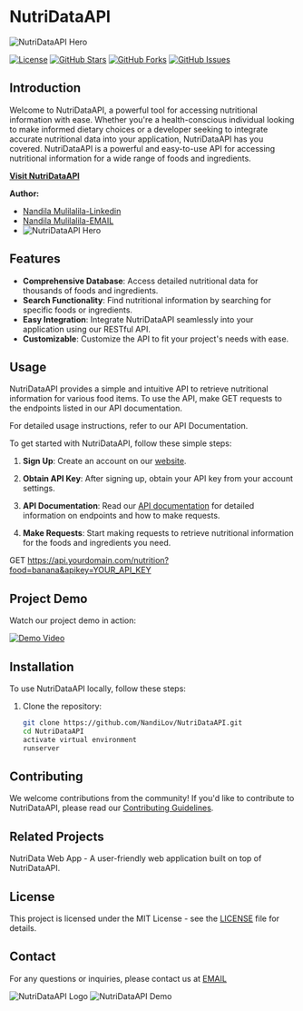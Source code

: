 

# NutriDataAPI

![NutriDataAPI Hero](https://nandilov.github.io/NutriData/hero-bg.png)

[![License](https://img.shields.io/badge/License-MIT-blue.svg)](https://opensource.org/licenses/MIT)
[![GitHub Stars](https://img.shields.io/github/stars/NandiLov/NutriDataAPI.svg)](https://github.com/yourusername/NutriDataAPI/stargazers)
[![GitHub Forks](https://img.shields.io/github/forks/NandiLov/NutriDataAPI.svg)](https://github.com/yourusername/NutriDataAPI/network/members)
[![GitHub Issues](https://img.shields.io/github/issues/NandiLov/NutriDataAPI.svg)](https://github.com/yourusername/NutriDataAPI/issues)

## Introduction
Welcome to NutriDataAPI, a powerful tool for accessing nutritional information with ease. Whether you're a health-conscious individual looking to make informed dietary choices or a developer seeking to integrate accurate nutritional data into your application, NutriDataAPI has you covered.
NutriDataAPI is a powerful and easy-to-use API for accessing nutritional information for a wide range of foods and ingredients.


**[Visit NutriDataAPI](https://nandilov.github.io/NutriData)**

**Author:**
- [Nandila Mulilalila-Linkedin](https://www.linkedin.com/in/nandila-mulilalila-184595214/)
- [Nandila Mulilalila-EMAIL](nandilamul@gmail.com)
- ![NutriDataAPI Hero](https://https://nandilov.github.io/NutriData/nandila.jpg)

## Features


- **Comprehensive Database**: Access detailed nutritional data for thousands of foods and ingredients.
- **Search Functionality**: Find nutritional information by searching for specific foods or ingredients.
- **Easy Integration**: Integrate NutriDataAPI seamlessly into your application using our RESTful API.
- **Customizable**: Customize the API to fit your project's needs with ease.


## Usage

NutriDataAPI provides a simple and intuitive API to retrieve nutritional information for various food items. To use the API, make GET requests to the endpoints listed in our API documentation.

For detailed usage instructions, refer to our API Documentation.

To get started with NutriDataAPI, follow these simple steps:

1. **Sign Up**: Create an account on our [website]([https://yourdomain.com/signup](https://nandilov.github.io/NutriData)).

2. **Obtain API Key**: After signing up, obtain your API key from your account settings.

3. **API Documentation**: Read our [API documentation](https://nutridata.pythonanywhere.com/food/) for detailed information on endpoints and how to make requests.

4. **Make Requests**: Start making requests to retrieve nutritional information for the foods and ingredients you need.
   
GET https://api.yourdomain.com/nutrition?food=banana&apikey=YOUR_API_KEY

## Project Demo

Watch our project demo in action:

[![Demo Video](https://example.com/demo-thumbnail.jpg)](https://player.vimeo.com/video/861935810)



## Installation

To use NutriDataAPI locally, follow these steps:

1. Clone the repository:
   ```bash
   git clone https://github.com/NandiLov/NutriDataAPI.git
   cd NutriDataAPI
   activate virtual environment
   runserver

## Contributing

We welcome contributions from the community! If you'd like to contribute to NutriDataAPI, please read our [Contributing Guidelines](CONTRIBUTING.md).

## Related Projects
NutriData Web App - A user-friendly web application built on top of NutriDataAPI.

## License

This project is licensed under the MIT License - see the [LICENSE](LICENSE) file for details.


## Contact

For any questions or inquiries, please contact us at [EMAIL](nandilamul@gmail.com)


![NutriDataAPI Logo](https://yourdomain.com/path/to/logo.png)
![NutriDataAPI Demo](https://yourdomain.com/path/to/demo.gif)


